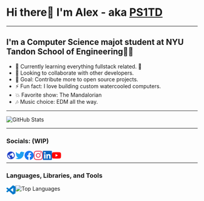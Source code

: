 # Hi there👋 I'm Alex - aka [PS1TD][website]

---

## I'm a Computer Science majot student at NYU Tandon School of Engineering👨‍💻

-   🌱 Currently learning everything fullstack related. 🤣
-   👥 Looking to collaborate with other developers.
-   🥅 Goal: Contribute more to open source projects.
-   ⚡ Fun fact: I love building custom watercooled computers.
-   💥 Favorite show: The Mandalorian
-   🎶 Music choice: EDM all the way.

---

![GitHub Stats](https://github-readme-stats.vercel.app/api?username=PS1TD&count_private=true&show_icons=true&theme=algolia&custom_title=My%20GitHub%20Stats)

---

### Socials: (WIP)

[<img align="left" alt="Website" width="24px" src="https://raw.githubusercontent.com/PS1TD/PS1TD/master/svg/socials/site.svg" />][website]
[<img align="left" alt="Twitter" width="24px" src="https://raw.githubusercontent.com/PS1TD/PS1TD/master/svg/socials/twitter.svg" />][twitter]
[<img align="left" alt="Facebook" width="24px" src="https://raw.githubusercontent.com/PS1TD/PS1TD/master/svg/socials/facebook.svg" />][facebook]
[<img align="left" alt="Instagram" width="24px" src="https://raw.githubusercontent.com/PS1TD/PS1TD/master/svg/socials/instagram.svg" />][instagram]
[<img align="left" alt="LinkedIn" width="24px" src="https://raw.githubusercontent.com/PS1TD/PS1TD/master/svg/socials/linkedin.svg" />][linkedin]
[<img align="left" alt="YouTube" width="24px" src="https://raw.githubusercontent.com/PS1TD/PS1TD/master/svg/socials/youtube.svg" />][youtube]

<br/>

---

### Languages, Libraries, and Tools

[<img align="left" alt="Visual Studio Code" width="24px" src="https://raw.githubusercontent.com/PS1TD/PS1TD/master/svg/tools/vscode.svg" />][vscode]

![Top Languages](https://github-readme-stats.vercel.app/api/top-langs/?username=PS1TD&theme=algolia&langs_count=10&custom_title=My%20Most%20Used%20Languages)

[website]: https://alexa.nder.pro
[twitter]: https://twitter.com/PS1TD
[facebook]: https://facebook.com/PS1TD
[instagram]: https://instagram.com/p1k/
[linkedin]: https://linkedin.com
[youtube]: https://youtube.com
[vscode]: https://youtube.com
